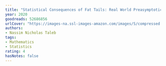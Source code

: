 ```yaml
---
title: "Statistical Consequences of Fat Tails: Real World Preasymptotics, Epistemology, and Applications"
year: 2020
goodreads: 52686856
urlCover: "https://images-na.ssl-images-amazon.com/images/S/compressed.photo.goodreads.com/books/1591624919i/52686856.jpg"
authors:
- Nassim Nicholas Taleb
tags:
- Mathematics
- Statistics
rating: 4
hasNotes: false
---
```

